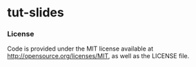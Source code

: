 # tut-slides

### License
Code is provided under the MIT license available at http://opensource.org/licenses/MIT, as well as the
LICENSE file.
